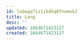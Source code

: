 ```yaml
---
id: lubegqfiz1ik4hq8fnomek2
title: Lang
desc: ''
updated: 1664671423127
created: 1664671423127
---
```

